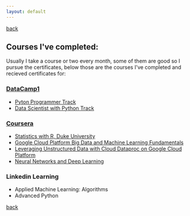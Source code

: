 ```yaml
---
layout: default
---
```

[back](./)

## Courses I've completed:
Usually I take a course or two every month, some of them are good so I pursue the certificates, below those are the courses I've completed and recieved certificates for:

### <a href="https://www.datacamp.com/profile/AhmedOmarEissa" target="_blank">DataCamp1</a>
*   [Pyton Programmer Track](https://www.datacamp.com/statement-of-accomplishment/track/e3128c11c37bca473a1381ce98534f870d2e2fcb)
*   [Data Scientist with Python Track](https://www.datacamp.com/statement-of-accomplishment/track/5d9be18ebdd04e25d505266209b624dacdcc25f9)

### [Coursera](https://www.coursera.org/user/ebc9eb92fc4ad4e77d189aba09d69412)
*   [Statistics with R, Duke University](https://www.coursera.org/account/accomplishments/specialization/7J3N5ACVY8RH)
*   [Google Cloud Platform Big Data and Machine Learning Fundamentals](https://www.coursera.org/account/accomplishments/records/6Y9KCEEBZCF3)
*   [Leveraging Unstructured Data with Cloud Dataproc on Google Cloud Platform](https://www.coursera.org/account/accomplishments/records/Q9HZ97MA3U8E)
*   [Neural Networks and Deep Learning](https://www.coursera.org/account/accomplishments/records/7H4S89WBJMZT)

### Linkedin Learning
*   Applied Machine Learning: Algorithms
*   Advanced Python

[back](./)
